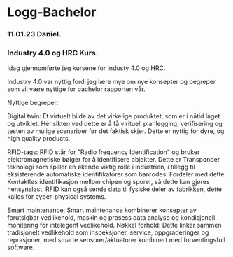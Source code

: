 # Logg-Bachelor

### 11.01.23 Daniel.
### Industry 4.0 og HRC Kurs.

Idag gjennomførte jeg kursene for Industy 4.0 og HRC.

Industry 4.0 var nyttig fordi jeg lære mye om nye konsepter og begreper som vil være nyttige for bachelor rapporten vår.

Nyttige begreper:

Digital twin: 
Et virtuelt bilde av det virkelige produktet, som er i nåtid laget og utviklet.
Hensikten ved dette er å få virituell planlegging, verifisering og testen av mulige scenarioer før det faktisk skjer.
Dette er nyttig for dyre, og high quality products.

RFID-tags:
RFID står for "Radio frequency Identification" og bruker elektromagnetiske bølger for å identifisere objekter.
Dette er Transponder teknologi som spiller en økende viktig rolle i industrien, i tillegg til eksisterende automatiske identifikatorer som barcodes.
Fordeler med dette: Kontaktløs identifikasjon mellom chipen og sporer, så dette kan gjøres hensynsløst.
RFID kan også sende data til fysiske deler av fabrikken, dette kalles for cyber-physical systems.

Smart maintenance: 
Smart maintenance kombinerer konsepter av forutsigbar vedlikehold, maskin og prosess data analyse og kondisjonell monitering for intelegent vedlikehold.
Nøkkel forhold:
Dette linker sammen tradisjonelt vedlikehold som inspeksjoner, service, oppgraderinger og reprasjoner, med smarte sensorer/aktuatorer kombinert med 
forventingsfull software.
